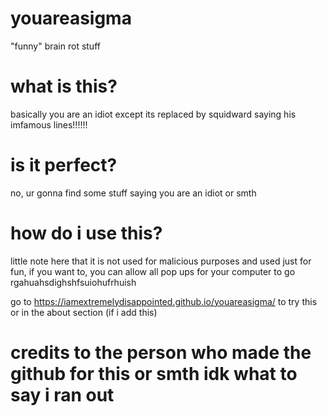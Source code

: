 # youareasigma
"funny" brain rot stuff
# what is this?
basically you are an idiot except its replaced by squidward saying his imfamous lines!!!!!!
# is it perfect?
no, ur gonna find some stuff saying you are an idiot or smth
# how do i use this?
little note here that it is not used for malicious purposes and used just for fun, if you want to, you can allow all pop ups for your computer to go rgahuahsdighshfsuiohufrhuish

go to https://iamextremelydisappointed.github.io/youareasigma/ to try this or in the about section (if i add this)
# credits to the person who made the github for this or smth idk what to say i ran out
